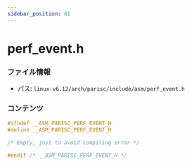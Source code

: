 ```yaml
---
sidebar_position: 61
---
```

# perf_event.h

### ファイル情報

- パス: `linux-v6.12/arch/parisc/include/asm/perf_event.h`

### コンテンツ

```h
#ifndef __ASM_PARISC_PERF_EVENT_H
#define __ASM_PARISC_PERF_EVENT_H

/* Empty, just to avoid compiling error */

#endif /* __ASM_PARISC_PERF_EVENT_H */

```
